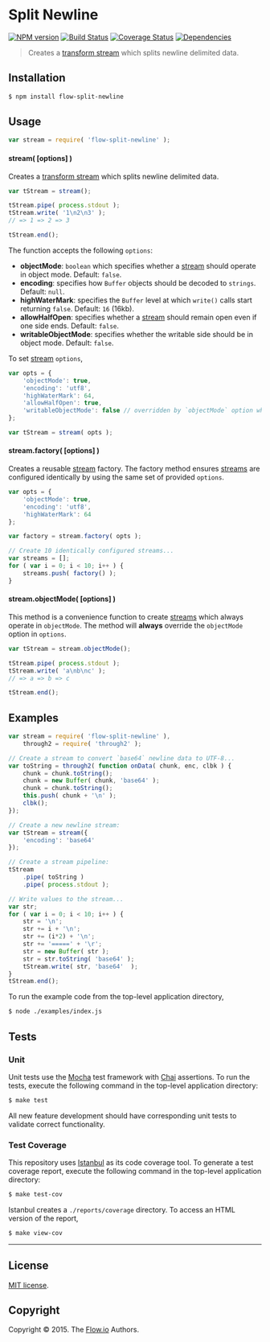 Split Newline
===
[![NPM version][npm-image]][npm-url] [![Build Status][travis-image]][travis-url] [![Coverage Status][codecov-image]][codecov-url] [![Dependencies][dependencies-image]][dependencies-url]

> Creates a [transform stream](https://nodejs.org/api/stream.html) which splits newline delimited data.


## Installation

``` bash
$ npm install flow-split-newline
```


## Usage

``` javascript
var stream = require( 'flow-split-newline' );
```

#### stream( [options] )

Creates a [transform stream](https://nodejs.org/api/stream.html) which splits newline delimited data.

``` javascript
var tStream = stream();

tStream.pipe( process.stdout );
tStream.write( '1\n2\n3' );
// => 1 => 2 => 3

tStream.end();
```

The function accepts the following `options`:

*	__objectMode__: `boolean` which specifies whether a [stream](https://nodejs.org/api/stream.html) should operate in object mode. Default: `false`.
* 	__encoding__: specifies how `Buffer` objects should be decoded to `strings`. Default: `null`.
*	__highWaterMark__: specifies the `Buffer` level at which `write()` calls start returning `false`. Default: `16` (16kb).
*	__allowHalfOpen__: specifies whether a [stream](https://nodejs.org/api/stream.html) should remain open even if one side ends. Default: `false`.
*	__writableObjectMode__: specifies whether the writable side should be in object mode. Default: `false`.

To set [stream](https://nodejs.org/api/stream.html) `options`,

``` javascript
var opts = {
	'objectMode': true,
	'encoding': 'utf8',
	'highWaterMark': 64,
	'allowHalfOpen': true,
	'writableObjectMode': false // overridden by `objectMode` option when `objectMode=true`
};

var tStream = stream( opts );
```

#### stream.factory( [options] )

Creates a reusable [stream](https://nodejs.org/api/stream.html) factory. The factory method ensures [streams](https://nodejs.org/api/stream.html) are configured identically by using the same set of provided `options`.

``` javascript
var opts = {
	'objectMode': true,
	'encoding': 'utf8',
	'highWaterMark': 64	
};

var factory = stream.factory( opts );

// Create 10 identically configured streams...
var streams = [];
for ( var i = 0; i < 10; i++ ) {
	streams.push( factory() );
}
```


#### stream.objectMode( [options] )

This method is a convenience function to create [streams](https://nodejs.org/api/stream.html) which always operate in `objectMode`. The method will __always__ override the `objectMode` option in `options`.

``` javascript
var tStream = stream.objectMode();

tStream.pipe( process.stdout );
tStream.write( 'a\nb\nc' );
// => a => b => c

tStream.end();
```


## Examples

``` javascript
var stream = require( 'flow-split-newline' ),
	through2 = require( 'through2' );

// Create a stream to convert `base64` newline data to UTF-8...
var toString = through2( function onData( chunk, enc, clbk ) {
	chunk = chunk.toString();
	chunk = new Buffer( chunk, 'base64' );
	chunk = chunk.toString();
	this.push( chunk + '\n' );
	clbk();
});

// Create a new newline stream:
var tStream = stream({
	'encoding': 'base64'
});

// Create a stream pipeline:
tStream
	.pipe( toString )
	.pipe( process.stdout );

// Write values to the stream...
var str;
for ( var i = 0; i < 10; i++ ) {
	str = '\n';
	str += i + '\n';
	str += (i*2) + '\n';
	str += '=====' + '\r';
	str = new Buffer( str );
	str = str.toString( 'base64' );
	tStream.write( str, 'base64'  );
}
tStream.end();
```

To run the example code from the top-level application directory,

``` bash
$ node ./examples/index.js
```


## Tests

### Unit

Unit tests use the [Mocha](http://mochajs.org/) test framework with [Chai](http://chaijs.com) assertions. To run the tests, execute the following command in the top-level application directory:

``` bash
$ make test
```

All new feature development should have corresponding unit tests to validate correct functionality.


### Test Coverage

This repository uses [Istanbul](https://github.com/gotwarlost/istanbul) as its code coverage tool. To generate a test coverage report, execute the following command in the top-level application directory:

``` bash
$ make test-cov
```

Istanbul creates a `./reports/coverage` directory. To access an HTML version of the report,

``` bash
$ make view-cov
```


---
## License

[MIT license](http://opensource.org/licenses/MIT).


## Copyright

Copyright &copy; 2015. The [Flow.io](http://flow-io.com) Authors.


[npm-image]: http://img.shields.io/npm/v/flow-split-newline.svg
[npm-url]: https://npmjs.org/package/flow-split-newline

[travis-image]: http://img.shields.io/travis/flow-io/split-newline/master.svg
[travis-url]: https://travis-ci.org/flow-io/split-newline

[codecov-image]: https://img.shields.io/codecov/c/github/flow-io/split-newline/master.svg
[codecov-url]: https://codecov.io/github/flow-io/split-newline?branch=master

[dependencies-image]: http://img.shields.io/david/flow-io/split-newline.svg
[dependencies-url]: https://david-dm.org/flow-io/split-newline

[dev-dependencies-image]: http://img.shields.io/david/dev/flow-io/split-newline.svg
[dev-dependencies-url]: https://david-dm.org/dev/flow-io/split-newline

[github-issues-image]: http://img.shields.io/github/issues/flow-io/split-newline.svg
[github-issues-url]: https://github.com/flow-io/split-newline/issues

